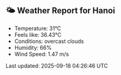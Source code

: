 <!-- WEATHER-START -->
## 🌤 Weather Report for Hanoi

- Temperature: 31°C
- Feels like: 36.43°C
- Conditions: overcast clouds
- Humidity: 66%
- Wind Speed: 1.47 m/s

Last updated: 2025-09-18 04:26:46 UTC
<!-- WEATHER-END -->
